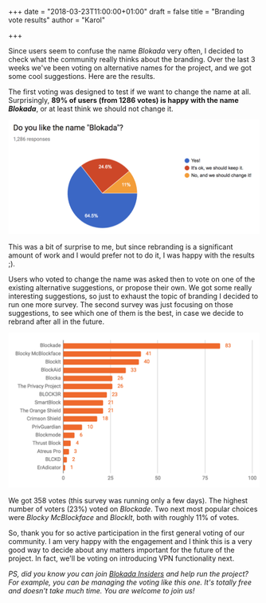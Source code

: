 +++
date = "2018-03-23T11:00:00+01:00"
draft = false
title = "Branding vote results"
author = "Karol"

+++

Since users seem to confuse the name _Blokada_ very often, I decided to check what the community really thinks about the branding. Over the last 3 weeks we've been voting on alternative names for the project, and we got some cool suggestions. Here are the results.

The first voting was designed to test if we want to change the name at all. Surprisingly, **89% of users (from 1286 votes) is happy with the name _Blokada_**, or at least think we should not change it.

![Branding vote 1](/img/branding_1.png)

This was a bit of surprise to me, but since rebranding is a significant amount of work and I would prefer not to do it, I was happy with the results ;).

Users who voted to change the name was asked then to vote on one of the existing alternative suggestions, or propose their own. We got some really interesting suggestions, so just to exhaust the topic of branding I decided to run one more survey. The second survey was just focusing on those suggestions, to see which one of them is the best, in case we decide to rebrand after all in the future.

![Branding vote 2](/img/branding_2.png)

We got 358 votes (this survey was running only a few days). The highest number of voters (23%) voted on _Blockade_. Two next most popular choices were _Blocky McBlockface_ and _BlockIt_, both with roughly 11% of votes.

So, thank you for so active participation in the first general voting of our community. I am very happy with the engagement and I think this is a very good way to decide about any matters important for the future of the project. In fact, we'll be voting on introducing VPN functionality next.

*PS, did you know you can join [Blokada Insiders](http://go.blokada.org/blog_insiders) and help run the project? For example, you can be managing the voting like this one. It's totally free and doesn't take much time. You are welcome to join us!*
